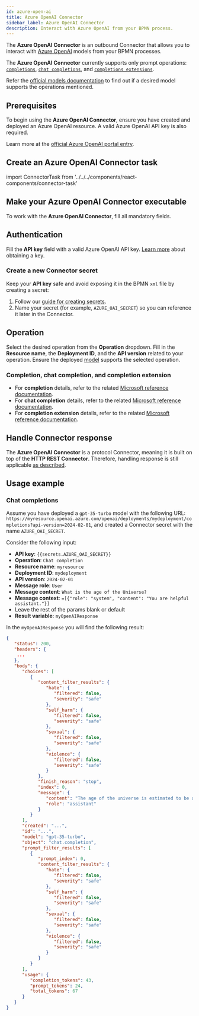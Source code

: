 ```yaml
---
id: azure-open-ai
title: Azure OpenAI Connector
sidebar_label: Azure OpenAI Connector
description: Interact with Azure OpenAI from your BPMN process.
---
```


The **Azure OpenAI Connector** is an outbound Connector that allows you to interact with
[Azure OpenAI](https://azure.microsoft.com/en-us/products/ai-services/openai-service) models from your BPMN processes.

The **Azure OpenAI Connector** currently supports only prompt operations:
[`completions`](https://learn.microsoft.com/en-us/azure/ai-services/openai/reference#completions),
[`chat completions`](https://learn.microsoft.com/en-us/azure/ai-services/openai/reference#chat-completions), and
[`completions extensions`](https://learn.microsoft.com/en-us/azure/ai-services/openai/reference#completions-extensions).

Refer the [official models documentation](https://learn.microsoft.com/en-us/azure/ai-services/openai/concepts/models)
to find out if a desired model supports the operations mentioned.

## Prerequisites

To begin using the **Azure OpenAI Connector**, ensure you have created and deployed an Azure OpenAI resource.
A valid Azure OpenAI API key is also required.

Learn more at the [official Azure OpenAI portal entry](https://learn.microsoft.com/en-us/azure/ai-services/openai/how-to/create-resource).

## Create an Azure OpenAI Connector task

import ConnectorTask from '../../../components/react-components/connector-task'

## Make your Azure OpenAI Connector executable

To work with the **Azure OpenAI Connector**, fill all mandatory fields.

## Authentication

Fill the **API key** field with a valid Azure OpenAI API key.
[Learn more](https://learn.microsoft.com/en-us/azure/ai-services/openai/quickstart?tabs=command-line%2Cpython-new&pivots=rest-api#retrieve-key-and-endpoint) about obtaining a key.

### Create a new Connector secret

Keep your **API key** safe and avoid exposing it in the BPMN `xml` file by creating a secret:

1. Follow our [guide for creating secrets](/components/console/manage-clusters/manage-secrets.md).
2. Name your secret (for example, `AZURE_OAI_SECRET`) so you can reference it later in the Connector.

## Operation

Select the desired operation from the **Operation** dropdown.
Fill in the **Resource name**, the **Deployment ID**, and the **API version** related to your operation. Ensure the
deployed [model](https://learn.microsoft.com/en-us/azure/ai-services/openai/concepts/models) supports the selected operation.

### Completion, chat completion, and completion extension

- For **completion** details, refer to the related [Microsoft reference documentation](https://learn.microsoft.com/en-us/azure/ai-services/openai/reference#completions).
- For **chat completion** details, refer to the related [Microsoft reference documentation](https://learn.microsoft.com/en-us/azure/ai-services/openai/reference#chat-completions).
- For **completion extension** details, refer to the related [Microsoft reference documentation](https://learn.microsoft.com/en-us/azure/ai-services/openai/reference#completions-extensions).

## Handle Connector response

The **Azure OpenAI Connector** is a protocol Connector, meaning it is built on top of the **HTTP REST Connector**. Therefore,
handling response is still applicable [as described](/components/connectors/protocol/rest.md#response).

## Usage example

### Chat completions

Assume you have deployed a `gpt-35-turbo` model with the following URL:
`https://myresource.openai.azure.com/openai/deployments/mydeployment/completions?api-version=2024-02-01`, and created a
Connector secret with the name `AZURE_OAI_SECRET`.

Consider the following input:

- **API key**: `{{secrets.AZURE_OAI_SECRET}}`
- **Operation**: `Chat completion`
- **Resource name**: `myresource`
- **Deployment ID**: `mydeployment`
- **API version**: `2024-02-01`
- **Message role**: `User`
- **Message content**: `What is the age of the Universe?`
- **Message context**: `=[{"role": "system", "content": "You are helpful assistant."}]`
- Leave the rest of the params blank or default
- **Result variable**: `myOpenAIResponse`

In the `myOpenAIResponse` you will find the following result:

```json
{
   "status": 200,
   "headers": {
    ...
   },
   "body": {
      "choices": [
         {
            "content_filter_results": {
               "hate": {
                  "filtered": false,
                  "severity": "safe"
               },
               "self_harm": {
                  "filtered": false,
                  "severity": "safe"
               },
               "sexual": {
                  "filtered": false,
                  "severity": "safe"
               },
               "violence": {
                  "filtered": false,
                  "severity": "safe"
               }
            },
            "finish_reason": "stop",
            "index": 0,
            "message": {
               "content": "The age of the universe is estimated to be around 13.8 billion years. This age is determined through various scientific methods, such as measuring the cosmic microwave background radiation and studying the expansion rate of the universe.",
               "role": "assistant"
            }
         }
      ],
      "created": "...",
      "id": "...",
      "model": "gpt-35-turbo",
      "object": "chat.completion",
      "prompt_filter_results": [
         {
            "prompt_index": 0,
            "content_filter_results": {
               "hate": {
                  "filtered": false,
                  "severity": "safe"
               },
               "self_harm": {
                  "filtered": false,
                  "severity": "safe"
               },
               "sexual": {
                  "filtered": false,
                  "severity": "safe"
               },
               "violence": {
                  "filtered": false,
                  "severity": "safe"
               }
            }
         }
      ],
      "usage": {
         "completion_tokens": 43,
         "prompt_tokens": 24,
         "total_tokens": 67
      }
   }
}
```
